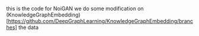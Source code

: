 this is the code for NoiGAN
we do some modification on (KnowledgeGraphEmbedding)[https://github.com/DeepGraphLearning/KnowledgeGraphEmbedding/branches]
the data 


